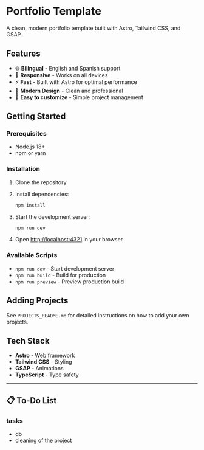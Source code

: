 # Portfolio Template

A clean, modern portfolio template built with Astro, Tailwind CSS, and GSAP.

## Features

- 🌐 **Bilingual** - English and Spanish support
- 📱 **Responsive** - Works on all devices
- ⚡ **Fast** - Built with Astro for optimal performance
- 🎨 **Modern Design** - Clean and professional
- 📝 **Easy to customize** - Simple project management

## Getting Started

### Prerequisites

- Node.js 18+ 
- npm or yarn

### Installation

1. Clone the repository
2. Install dependencies:
   ```bash
   npm install
   ```

3. Start the development server:
   ```bash
   npm run dev
   ```

4. Open [http://localhost:4321](http://localhost:4321) in your browser

### Available Scripts

- `npm run dev` - Start development server
- `npm run build` - Build for production
- `npm run preview` - Preview production build

## Adding Projects

See `PROJECTS_README.md` for detailed instructions on how to add your own projects.

## Tech Stack

- **Astro** - Web framework
- **Tailwind CSS** - Styling
- **GSAP** - Animations
- **TypeScript** - Type safety

---

## 📋 To-Do List

### tasks
* db
* cleaning of the project